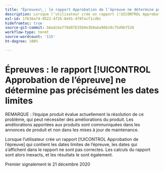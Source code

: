 ```yaml
---
title: "Épreuves\_: le rapport Approbation de l’épreuve ne détermine pas précisément les dates limites"
description: Lorsque l’utilisateur crée un rapport [!UICONTROL Approbation de l’épreuve] qui contient les dates limites de l’épreuve, les dates qui s’affichent dans le rapport ne sont pas correctes. Les calculs du rapport sont alors inexacts, et les résultats le sont également.
exl-id: 1f636a74-9522-4f2b-8e91-4f0facf1cdbc
hidefromtoc: true
source-git-commit: b6adcbe778d87635b9e3b9aba96b19c75d9bf528
workflow-type: tm+mt
source-wordcount: '115'
ht-degree: 100%

---
```


# Épreuves : le rapport [!UICONTROL Approbation de l’épreuve] ne détermine pas précisément les dates limites

<!--Converted to story-->

REMARQUE : l’équipe produit évalue actuellement la résolution de ce problème, qui peut nécessiter des améliorations du produit. Les améliorations apportées aux produits sont communiquées dans les annonces de produit et non dans les mises à jour de maintenance.

Lorsque l’utilisateur crée un rapport [!UICONTROL Approbation de l’épreuve] qui contient les dates limites de l’épreuve, les dates qui s’affichent dans le rapport ne sont pas correctes. Les calculs du rapport sont alors inexacts, et les résultats le sont également.

Premier signalement le 21 décembre 2020
